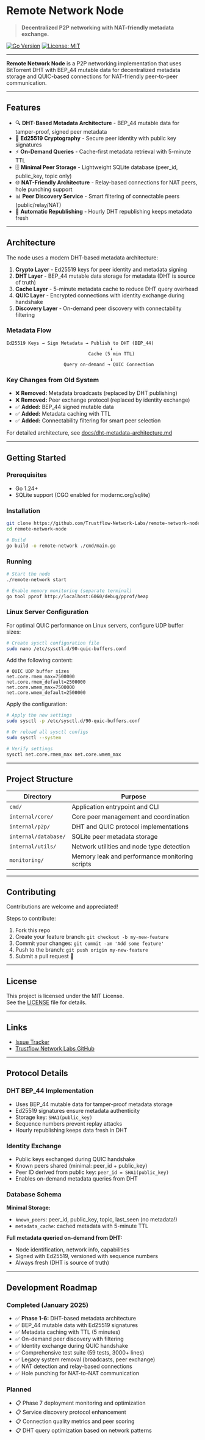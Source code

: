 
# Remote Network Node

> **Decentralized P2P networking with NAT-friendly metadata exchange.**

[![Go Version](https://img.shields.io/badge/Go-1.24+-00ADD8.svg)](https://golang.org)
[![License: MIT](https://img.shields.io/badge/License-MIT-yellow.svg)](LICENSE)

---

**Remote Network Node** is a P2P networking implementation that uses BitTorrent DHT with BEP_44 mutable data for decentralized metadata storage and QUIC-based connections for NAT-friendly peer-to-peer communication.

---

## Features

- 🔍 **DHT-Based Metadata Architecture** - BEP_44 mutable data for tamper-proof, signed peer metadata
- 🔐 **Ed25519 Cryptography** - Secure peer identity with public key signatures
- ⚡ **On-Demand Queries** - Cache-first metadata retrieval with 5-minute TTL
- 🗄️ **Minimal Peer Storage** - Lightweight SQLite database (peer_id, public_key, topic only)
- 🌐 **NAT-Friendly Architecture** - Relay-based connections for NAT peers, hole punching support
- 📊 **Peer Discovery Service** - Smart filtering of connectable peers (public/relay/NAT)
- 🔄 **Automatic Republishing** - Hourly DHT republishing keeps metadata fresh

---

## Architecture

The node uses a modern DHT-based metadata architecture:

1. **Crypto Layer** - Ed25519 keys for peer identity and metadata signing
2. **DHT Layer** - BEP_44 mutable data storage for metadata (DHT is source of truth)
3. **Cache Layer** - 5-minute metadata cache to reduce DHT query overhead
4. **QUIC Layer** - Encrypted connections with identity exchange during handshake
5. **Discovery Layer** - On-demand peer discovery with connectability filtering

### Metadata Flow

```
Ed25519 Keys → Sign Metadata → Publish to DHT (BEP_44)
                                      ↓
                              Cache (5 min TTL)
                                      ↓
                     Query on-demand → QUIC Connection
```

### Key Changes from Old System

- ❌ **Removed:** Metadata broadcasts (replaced by DHT publishing)
- ❌ **Removed:** Peer exchange protocol (replaced by identity exchange)
- ✅ **Added:** BEP_44 signed mutable data
- ✅ **Added:** Metadata caching with TTL
- ✅ **Added:** Connectability filtering for smart peer selection

For detailed architecture, see [docs/dht-metadata-architecture.md](docs/dht-metadata-architecture.md)

---

## Getting Started

### Prerequisites

- Go 1.24+
- SQLite support (CGO enabled for modernc.org/sqlite)

### Installation

```bash
git clone https://github.com/Trustflow-Network-Labs/remote-network-node.git
cd remote-network-node

# Build
go build -o remote-network ./cmd/main.go
```

### Running

```bash
# Start the node
./remote-network start

# Enable memory monitoring (separate terminal)
go tool pprof http://localhost:6060/debug/pprof/heap
```

### Linux Server Configuration

For optimal QUIC performance on Linux servers, configure UDP buffer sizes:

```bash
# Create sysctl configuration file
sudo nano /etc/sysctl.d/90-quic-buffers.conf
```

Add the following content:

```
# QUIC UDP buffer sizes
net.core.rmem_max=7500000
net.core.rmem_default=2500000
net.core.wmem_max=7500000
net.core.wmem_default=2500000
```

Apply the configuration:

```bash
# Apply the new settings
sudo sysctl -p /etc/sysctl.d/90-quic-buffers.conf

# Or reload all sysctl configs
sudo sysctl --system

# Verify settings
sysctl net.core.rmem_max net.core.wmem_max
```

---

## Project Structure

| Directory               | Purpose                                           |
|--------------------------|---------------------------------------------------|
| `cmd/`                   | Application entrypoint and CLI                   |
| `internal/core/`         | Core peer management and coordination            |
| `internal/p2p/`          | DHT and QUIC protocol implementations            |
| `internal/database/`     | SQLite peer metadata storage                     |
| `internal/utils/`        | Network utilities and node type detection       |
| `monitoring/`            | Memory leak and performance monitoring scripts   |

---

## Contributing

Contributions are welcome and appreciated!

Steps to contribute:

1. Fork this repo
2. Create your feature branch: `git checkout -b my-new-feature`
3. Commit your changes: `git commit -am 'Add some feature'`
4. Push to the branch: `git push origin my-new-feature`
5. Submit a pull request 🚀

---

## License

This project is licensed under the MIT License.  
See the [LICENSE](LICENSE) file for details.

---

## Links

- [Issue Tracker](https://github.com/Trustflow-Network-Labs/trustflow-node/issues)
- [Trustflow Network Labs GitHub](https://github.com/Trustflow-Network-Labs)

---

## Protocol Details

### DHT BEP_44 Implementation

- Uses BEP_44 mutable data for tamper-proof metadata storage
- Ed25519 signatures ensure metadata authenticity
- Storage key: `SHA1(public_key)`
- Sequence numbers prevent replay attacks
- Hourly republishing keeps data fresh in DHT

### Identity Exchange

- Public keys exchanged during QUIC handshake
- Known peers shared (minimal: peer_id + public_key)
- Peer ID derived from public key: `peer_id = SHA1(public_key)`
- Enables on-demand metadata queries from DHT

### Database Schema

**Minimal Storage:**
- `known_peers`: peer_id, public_key, topic, last_seen (no metadata!)
- `metadata_cache`: cached metadata with 5-minute TTL

**Full metadata queried on-demand from DHT:**
- Node identification, network info, capabilities
- Signed with Ed25519, versioned with sequence numbers
- Always fresh (DHT is source of truth)

---

## Development Roadmap

### Completed (January 2025)
- ✅ **Phase 1-6:** DHT-based metadata architecture
- ✅ BEP_44 mutable data with Ed25519 signatures
- ✅ Metadata caching with TTL (5 minutes)
- ✅ On-demand peer discovery with filtering
- ✅ Identity exchange during QUIC handshake
- ✅ Comprehensive test suite (59 tests, 3000+ lines)
- ✅ Legacy system removal (broadcasts, peer exchange)
- ✅ NAT detection and relay-based connections
- ✅ Hole punching for NAT-to-NAT communication

### Planned
- 📋 Phase 7 deployment monitoring and optimization
- 📋 Service discovery protocol enhancement
- 📋 Connection quality metrics and peer scoring
- 📋 DHT query optimization based on network patterns
